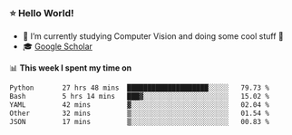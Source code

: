 ### ⭐️ Hello World!

<!--
**hologerry/hologerry** is a ✨ _special_ ✨ repository because its `README.md` (this file) appears on your GitHub profile.

Here are some ideas to get you started:

- 🔭 I’m currently working and studying on Computer Vision
- 🌱 I’m currently learning at Peking University
- 💬 Ask me about 
- 📫 How to reach me: E-mail
- 😄 Pronouns: he/his
- ⚡ Fun fact: Music is the Power
-->


- 🔭 I’m currently studying Computer Vision and doing some cool stuff 🤖
- 🎓 [Google Scholar](https://scholar.google.com/citations?user=3ykqW9wAAAAJ&hl=en)


📊 **This week I spent my time on**

<!--START_SECTION:waka-->

```txt
Python       27 hrs 48 mins  ████████████████████░░░░░   79.73 %
Bash         5 hrs 14 mins   ███▓░░░░░░░░░░░░░░░░░░░░░   15.02 %
YAML         42 mins         ▓░░░░░░░░░░░░░░░░░░░░░░░░   02.04 %
Other        32 mins         ▒░░░░░░░░░░░░░░░░░░░░░░░░   01.54 %
JSON         17 mins         ▒░░░░░░░░░░░░░░░░░░░░░░░░   00.83 %
```

<!--END_SECTION:waka-->

